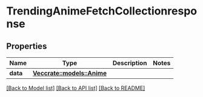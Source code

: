 # TrendingAnimeFetchCollectionresponse

## Properties

Name | Type | Description | Notes
------------ | ------------- | ------------- | -------------
**data** | [**Vec<crate::models::Anime>**](anime.md) |  | 

[[Back to Model list]](../README.md#documentation-for-models) [[Back to API list]](../README.md#documentation-for-api-endpoints) [[Back to README]](../README.md)


